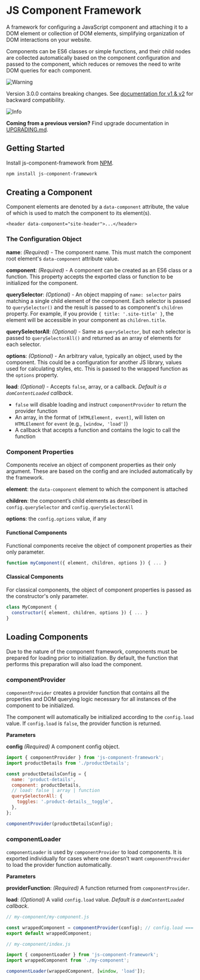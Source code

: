 JS Component Framework
======================

A framework for configuring a JavaScript component and attaching it to a DOM element or collection of DOM elements, simplifying organization of DOM interactions on your website.

Components can be ES6 classes or simple functions, and their child nodes are collected automatically based on the component configuration and passed to the component, which reduces or removes the need to write DOM queries for each component.

<picture>
  <source media="(prefers-color-scheme: light)" srcset="https://raw.githubusercontent.com/Mqxx/GitHub-Markdown/main/blockquotes/badge/light-theme/warning.svg">
  <img alt="Warning" src="https://raw.githubusercontent.com/Mqxx/GitHub-Markdown/main/blockquotes/badge/dark-theme/warning.svg">
</picture><br>

Version 3.0.0 contains breaking changes. See [documentation for v1 & v2](src/deprecated/) for backward compatibility.

<picture>
  <source media="(prefers-color-scheme: light)" srcset="https://raw.githubusercontent.com/Mqxx/GitHub-Markdown/main/blockquotes/badge/light-theme/info.svg">
  <img alt="Info" src="https://raw.githubusercontent.com/Mqxx/GitHub-Markdown/main/blockquotes/badge/dark-theme/info.svg">
</picture><br>

**Coming from a previous version?** Find upgrade documentation in [UPGRADING.md](UPGRADING.md).

## Getting Started

Install js-component-framework from [NPM](https://www.npmjs.com/package/js-component-framework).

```bash
npm install js-component-framework
```

## Creating a Component

Component elements are denoted by a `data-component` attribute, the value of which is used to match the component to its element(s).

```
<header data-component="site-header">...</header>
```

### The Configuration Object

**name**: _(Required)_ - The component name. This must match the component root element's `data-component` attribute value.

**component**: _(Required)_ - A component can be created as an ES6 class or a function. This property accepts the exported class or function to be initialized for the component.

**querySelector**: _(Optional)_ - An object mapping of `name: selector` pairs matching a single child element of the component. Each selector is passed to `querySelector()` and the result is passed to as component's `children` property. For example, if you provide `{ title: '.site-title' }`, the element will be accessible in your component as `children.title`.

**querySelectorAll**: _(Optional)_ - Same as `querySelector`, but each selector is passed to `querySelectorAll()` and returned as an array of elements for each selector.

**options**: _(Optional)_ - An arbitrary value, typically an object, used by the component. This could be a configuration for another JS library, values used for calculating styles, etc. This is passed to the wrapped function as the `options` property.

**load**: _(Optional)_ - Accepts `false`, array, or a callback. _Default is a `domContentLoaded` callback_.

* `false` will disable loading and instruct `componentProvider` to return the provider function
* An array, in the format of `[HTMLElement, event]`, will listen on `HTMLElement` for `event` (e.g., `[window, 'load']`)
* A callback that accepts a function and contains the logic to call the function

### Component Properties

Components receive an object of component properties as their only argument. These are based on the config and are included automatically by the framework.

**element**: the `data-component` element to which the component is attached

**children**: the component’s child elements as described in `config.querySelector` and `config.querySelectorAll`

**options**: the `config.options` value, if any

#### Functional Components

Functional components receive the object of component properties as their only parameter.

```javascript
function myComponent({ element, children, options }) { ... }
```

#### Classical Components

For classical components, the object of component properties is passed as the constructor's only parameter.

```javascript
class MyComponent {
  constructor({ element, children, options }) { ... }
}
```

## Loading Components

Due to the nature of the component framework, components must be prepared for loading prior to initialization. By default, the function that performs this preparation will also load the component.

### componentProvider

`componentProvider` creates a provider function that contains all the properties and DOM querying logic necessary for all instances of the component to be initialized.

The component will automatically be initialized according to the `config.load` value. If `config.load` is `false`, the provider function is returned.

**Parameters**

**config** _(Required)_ A component config object.

```javascript
import { componentProvider } from 'js-component-framework';
import productDetails from './productDetails';

const productDetailsConfig = {
  name: 'product-details',
  component: productDetails,
  // load: false | array | function
  querySelectorAll: {
    toggles: '.product-details__toggle',
  },
};

componentProvider(productDetailsConfig);
```

### componentLoader

`componentLoader` is used by `componentProvider` to load components. It is exported individually for cases where one doesn't want `componentProvider` to load the provider function automatically.

**Parameters**

**providerFunction**: _(Required)_ A function returned from `componentProvider`.

**load**: _(Optional)_ A valid `config.load` value. _Default is a `domContentLoaded` callback_.

```javascript
// my-component/my-component.js

const wrappedComponent = componentProvider(config); // config.load === false
export default wrappedComponent;
```

```javascript
// my-component/index.js

import { componentLoader } from 'js-component-framework';
import wrappedComponent from './my-component';

componentLoader(wrappedComponent, [window, 'load']);
```
